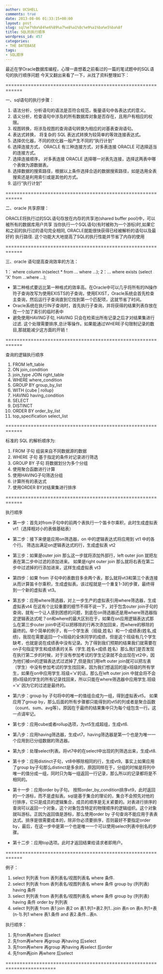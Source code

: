 ```yaml
---
author: UCSHELL
comments: true
date: 2013-08-06 01:33:15+00:00
layout: post
slug: sql%e7%9a%84%e6%89%a7%e8%a1%8c%e9%a1%ba%e5%ba%8f
title: SQL的执行顺序
wordpress_id: 457
categories:
- THE DATEBASE
tags:
- SQL顺序
---
```


最近在学Oracle数据库编程，心理一直想着之前看过的一篇的笔试题中的SQL语句的执行顺序问题
今天又翻出来看了一下，从找了资料整理如下：

============================================================

一、sql语句的执行步骤：
1. 语法分析，分析语句的语法是否符合规范，衡量语句中各表达式的意义。
2. 语义分析，检查语句中涉及的所有数据库对象是否存在，且用户有相应的权限。
3. 视图转换，将涉及视图的查询语句转换为相应的对基表查询语句。
4. 表达式转换， 将复杂的 SQL 表达式转换为较简单的等效连接表达式。
5. 选择优化器，不同的优化器一般产生不同的“执行计划”
6. 选择连接方式， ORACLE 有三种连接方式，对多表连接 ORACLE 可选择适当的连接方式。
7. 选择连接顺序， 对多表连接 ORACLE 选择哪一对表先连接，选择这两表中哪个表做为源数据表。
8. 选择数据的搜索路径，根据以上条件选择合适的数据搜索路径，如是选用全表搜索还是利用索引或是其他的方式。
9. 运行“执行计划”

============================================================

二、oracle 共享原理：

ORACLE将执行过的SQL语句存放在内存的共享池(shared buffer pool)中，可以被所有的数据库用户共享 当你执行一个SQL语句(有时被称为一个游标)时,如果它和之前的执行过的语句完全相同, ORACLE就能很快获得已经被解析的语句以及最好的 执行路径. 这个功能大大地提高了SQL的执行性能并节省了内存的使用

============================================================

三、oracle 语句提高查询效率的方法：

1： where column in(select * from ... where ...);
2：... where exists (select 'X' from ...where ...);

* 第二种格式要远比第一种格式的效率高。在Oracle中可以几乎将所有的IN操作符子查询改写为使用EXISTS的子查询，使用EXIST，Oracle系统会首先检查主查询，然后运行子查询直到它找到第一个匹配项，这就节省了时间。
* Oracle系统在执行IN子查询时，首先执行子查询，并将获得的结果列表存放在在一个加了索引的临时表中
* 避免使用HAVING子句, HAVING 只会在检索出所有记录之后才对结果集进行过滤. 这个处理需要排序,总计等操作。如果能通过WHERE子句限制记录的数目,那就能减少这方面的开销！

============================================================

查询的逻辑执行顺序
1. FROM left_table
2. ON join_condition
3. join_type JOIN right_table
4. WHERE where_condition
5. GROUP BY group_by_list
6. WITH {cube | rollup}
7. HAVING having_condition
8. SELECT
9. DISTINCT
10. ORDER BY order_by_list
11. top_specification select_list

============================================================

标准的 SQL 的解析顺序为:
1. FROM 子句 组装来自不同数据源的数据
2. WHERE 子句 基于指定的条件对记录进行筛选
3. GROUP BY 子句 将数据划分为多个分组
4. 使用聚合函数进行计算
5. 使用HAVING子句筛选分组
6. 计算所有的表达式
7. 使用ORDER BY对结果集进行排序

============================================================

执行顺序
* 第一步：首先对from子句中的前两个表执行一个笛卡尔乘积，此时生成虚拟表 vt1（选择相对小的表做基础表）

* 第二步：接下来便是应用on筛选器，on 中的逻辑表达式将应用到 vt1 中的各个行。
筛选出满足on逻辑表达式的行，生成虚拟表 vt2

* 第三步：如果是outer join 那么这一步就将添加外部行，left outer jion 就把左表在第二步中过滤的添加进来。
如果是right outer join 那么就将右表在第二步中过滤掉的行添加进来，这样生成虚拟表 vt3

* 第四步：如果 from 子句中的表数目多余两个表，那么就将vt3和第三个表连接从而计算笛卡尔乘积，生成虚拟表。该过程就是一个重复1-3的步骤，最终得到一个新的虚拟表 vt3。

* 第五步：应用where筛选器，对上一步生产的虚拟表引用where筛选器，生成虚拟表vt4
在这有个比较重要的细节不得不说一下，对于包含outer join子句的查询，就有一个让人感到困惑的问题，到底在on筛选器还是用where筛选器指定逻辑表达式呢？on和where的最大区别在于，如果在on应用逻辑表达式那么在第三步outer join中还可以把移除的行再次添加回来，而where的移除的最终的。举个简单的例子，有一个学生表（班级,姓名）和一个成绩表(姓名,成绩)，我现在需要返回一个x班级的全体同学的成绩，但是这个班级有几个学生缺考，也就是说在成绩表中没有记录。为了得到我们预期的结果我们就需要在on子句指定学生和成绩表的关系（学生.姓名=成绩.姓名）那么我们是否发现在执行第二步的时候，对于没有参加考试的学生记录就不会出现在vt2中，因为他们被on的逻辑表达式过滤掉了,但是我们用left outer join就可以把左表（学生）中没有参加考试的学生找回来，因为我们想返回的是x班级的所有学生，如果在on中应用学生.班级='x'的话，那么在left outer join 中就会将不会把x班级的学生的所有记录找回来，所以只能在where筛选器中应用学生.班级='x' 因为它的过滤是最终的。

* 第六步：group by 子句将中的唯一的值组合成为一组，得到虚拟表vt5。
如果应用了group by，那么后面的所有步骤都只能得到的vt5的列或者是聚合函数（count、sum、avg等）。原因在于最终的结果集中只为每个组包含一行。这一点请牢记。

* 第七步：应用cube或者rollup选项，为vt5生成超组，生成vt6.

* 第八步：应用having筛选器，生成vt7。having筛选器是第一个也是为唯一一个应用到已分组数据的筛选器。

* 第九步：处理select列表。将vt7中的在select中出现的列筛选出来，生成vt8.

* 第十步：应用distinct子句，vt8中移除相同的行，生成vt9。事实上如果应用了group by子句那么distinct是多余的，原因同样在于，分组的时候是将列中唯一的值分成一组，同时只为每一组返回一行记录，那么所以的记录都将是不相同的。

* 第十一步：应用order by子句。
按照order_by_condition排序vt9，此时返回的一个游标，而不是虚拟表。sql是基于集合的理论的，集合不会预先对他的行排序，它只是成员的逻辑集合，成员的顺序是无关紧要的。对表进行排序的查询可以返回一个对象，这个对象包含特定的物理顺序的逻辑组织。这个对象就叫游标。正因为返回值是游标，那么使用order by 子句查询不能应用于表表达式。排序是很需要成本的，除非你必须要排序，否则最好不要指定order by，最后，在这一步中是第一个也是唯一一个可以使用select列表中别名的步骤。

* 第十二步：应用top选项。此时才返回结果给请求者即用户。

============================================================

例子：
1. select 列列表 from 表列表名/视图列表名 where 条件.
2. select 列列表 from 表列表名/视图列表名
where 条件 group by (列列表) having 条件
3. select 列列表 from 表列表名/视图列表名
where 条件 group by (列列表) having 条件 order by 列列表
4. select 列列表 from 表1 join 表2 on 表1.列1=表2.列1...join 表n on 表n.列1=表(n-1).列1
where 表1.条件 and 表2.条件...表n.

执行顺序：

1. 先from再where 后select
2. 先from再where 再group 再having 后select
3. 先from再where 再group 再having 再select 后order
4. 先from再join 再where 后select

========================================================================
